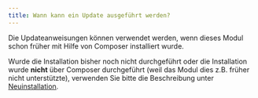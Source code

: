 ```yaml
---
title: Wann kann ein Update ausgeführt werden?
---
```


Die Updateanweisungen können verwendet werden, wenn dieses Modul schon früher mit Hilfe von Composer installiert wurde.

Wurde die Installation bisher noch nicht durchgeführt oder die Installation wurde **nicht** über Composer 
durchgeführt (weil das Modul dies z.B. früher nicht unterstützte), verwenden Sie bitte die Beschreibung unter [Neuinstallation](../020_Neuinstallation/020_Modul_hinzufuegen.md).